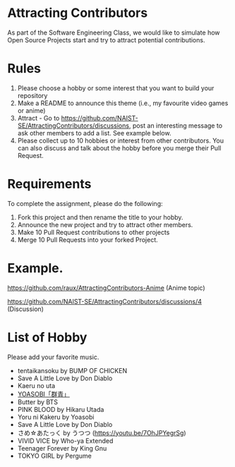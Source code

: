 # Attracting Contributors
As part of the Software Engineering Class, we would like to simulate how Open Source Projects start and try to attract potential contributions.

# Rules

1. Please choose a hobby or some interest that you want to build your repository
2. Make a README to announce this theme (i.e., my favourite video games or anime)
3. Attract - Go to https://github.com/NAIST-SE/AttractingContributors/discussions, post an interesting message to ask other members to add a list. See example below.
4. Please collect up to 10 hobbies or interest from other contributors. You can also discuss and talk about the hobby before you merge their Pull Request.

# Requirements
To complete the assignment, please do the following:
1. Fork this project and then rename the title to your hobby. 
2. Announce the new project and try to attract other members.
3. Make 10 Pull Request contributions to other projects
4. Merge 10 Pull Requests into your forked Project.

# Example. 
https://github.com/raux/AttractingContributors-Anime (Anime topic)

https://github.com/NAIST-SE/AttractingContributors/discussions/4 (Discussion)

# List of Hobby
Please add your favorite music.
- tentaikansoku by BUMP OF CHICKEN
- Save A Little Love by Don Diablo
- Kaeru no uta
- [YOASOBI「群青」](https://youtu.be/Y4nEEZwckuU)
- Butter by BTS
- PINK BLOOD by Hikaru Utada
- Yoru ni Kakeru by Yoasobi
- Save A Little Love by Don Diablo
- さめ☆あたっく by うつつ (https://youtu.be/7OhJPYegrSg)
- VIVID VICE by Who-ya Extended
- Teenager Forever by King Gnu
- TOKYO GIRL by Pergume
